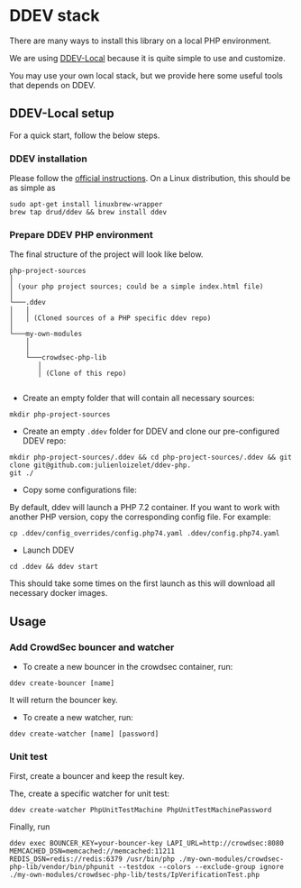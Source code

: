 # DDEV stack

There are many ways to install this library on a local PHP environment.

We are using [DDEV-Local](https://ddev.readthedocs.io/en/stable/) because it is quite simple to use and customize.

You may use your own local stack, but we provide here some useful tools that depends on DDEV.


<!-- START doctoc generated TOC please keep comment here to allow auto update -->

<!-- END doctoc generated TOC please keep comment here to allow auto update -->


## DDEV-Local setup

For a quick start, follow the below steps.


### DDEV installation

Please follow the [official instructions](https://ddev.readthedocs.io/en/stable/#installation). On a Linux
distribution, this should be as simple as

    sudo apt-get install linuxbrew-wrapper
    brew tap drud/ddev && brew install ddev


### Prepare DDEV PHP environment

The final structure of the project will look like below.

```
php-project-sources
│   
│ (your php project sources; could be a simple index.html file)    
│
└───.ddev
│   │   
│   │ (Cloned sources of a PHP specific ddev repo)
│   
└───my-own-modules
    │   
    │
    └───crowdsec-php-lib
       │   
       │ (Clone of this repo)
         
```

- Create an empty folder that will contain all necessary sources:
```
mkdir php-project-sources
```
- Create an empty `.ddev` folder for DDEV and clone our pre-configured DDEV repo:

```
mkdir php-project-sources/.ddev && cd php-project-sources/.ddev && git clone git@github.com:julienloizelet/ddev-php.
git ./
```
- Copy some configurations file:

By default, ddev will launch a PHP 7.2 container. If you want to work with another PHP version, copy the 
corresponding config file. For example:

```
cp .ddev/config_overrides/config.php74.yaml .ddev/config.php74.yaml
```
- Launch DDEV

```
cd .ddev && ddev start
```
This should take some times on the first launch as this will download all necessary docker images.

 
## Usage


### Add CrowdSec bouncer and watcher

- To create a new bouncer in the crowdsec container, run:

```
ddev create-bouncer [name]
```

It will return the bouncer key.

- To create a new watcher, run:

```
ddev create-watcher [name] [password]
```

### Unit test

First, create a bouncer and keep the result key. 

The, create a specific watcher for unit test: 

```
ddev create-watcher PhpUnitTestMachine PhpUnitTestMachinePassword
```

Finally, run 


```
ddev exec BOUNCER_KEY=your-bouncer-key LAPI_URL=http://crowdsec:8080 MEMCACHED_DSN=memcached://memcached:11211 
REDIS_DSN=redis://redis:6379 /usr/bin/php ./my-own-modules/crowdsec-php-lib/vendor/bin/phpunit --testdox --colors --exclude-group ignore ./my-own-modules/crowdsec-php-lib/tests/IpVerificationTest.php
```